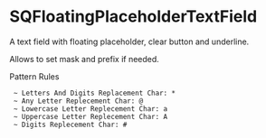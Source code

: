 # SQFloatingPlaceholderTextField

A text field with floating placeholder, clear button and underline.

Allows to set mask and prefix if needed.

Pattern Rules

```
 ~ Letters And Digits Replacement Char: *
 ~ Any Letter Replecement Char: @
 ~ Lowercase Letter Replecement Char: a
 ~ Uppercase Letter Replecement Char: A
 ~ Digits Replecement Char: #
```

